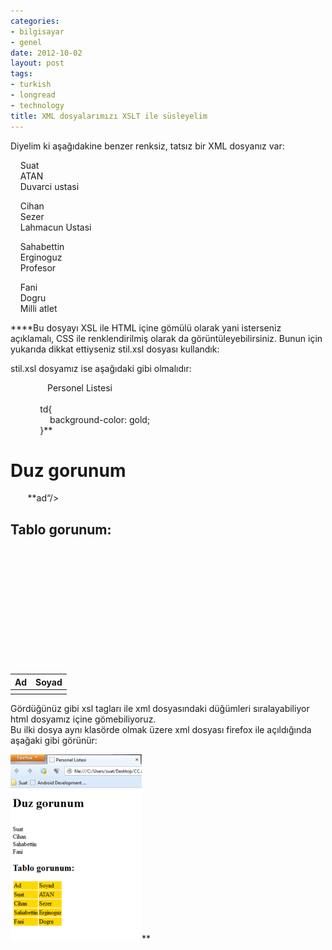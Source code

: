```yaml
---
categories:
- bilgisayar
- genel
date: 2012-10-02
layout: post
tags:
- turkish
- longread
- technology
title: XML dosyalarımızı XSLT ile süsleyelim
---
```


Diyelim ki aşağıdakine benzer renksiz, tatsız bir XML dosyanız var:  
  
  
<?xml-stylesheet type="text/xsl" href="**stil.xsl" ?>  
  
  
  
    Suat  
    ATAN  
    Duvarci ustasi  
  
  
    Cihan  
    Sezer  
    Lahmacun Ustasi  
  
  
    Sahabettin  
    Erginoguz  
    Profesor  
  
  
    Fani  
    Dogru  
    Milli atlet  
  
****Bu dosyayı XSL ile HTML içine gömülü olarak yani isterseniz açıklamalı, CSS ile renklendirilmiş olarak da görüntüleyebilirsiniz. Bunun için yukarıda dikkat ettiyseniz stil.xsl dosyası kullandık:  
  
stil.xsl dosyamız ise aşağıdaki gibi olmalıdır:  
  
               Personel Listesi  
         
            td{  
                background-color: gold;  
            }**                  

# **Duz gorunum**

       **ad“/>  
  
  

## Tablo gorunum:

  
  
     
         
         
     
     
         
         
             
             
         
         

| Ad | Soyad |
| --- | --- |
|  |  |

  
  
  
  
  
  
  
  
Gördüğünüz gibi xsl tagları ile xml dosyasındaki düğümleri sıralayabiliyor html dosyamız içine gömebiliyoruz.  
Bu ilki dosya aynı klasörde olmak üzere xml dosyası firefox ile açıldığında aşağaki gibi görünür:  
  

[![](/images/0e63f-xslxml.png)](https://suatatan.wordpress.com/wp-content/uploads/2012/10/0e63f-xslxml.png)**
